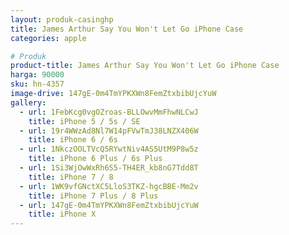 ```yaml
---
layout: produk-casinghp
title: James Arthur Say You Won't Let Go iPhone Case
categories: apple

# Produk
product-title: James Arthur Say You Won't Let Go iPhone Case
harga: 90000
sku: hn-4357
image-drive: 147gE-0m4TmYPKXWn8FemZtxbibUjcYuW
gallery:
  - url: 1FebKcg0vgOZroas-BLLOwvMmFhwNLCwJ
    title: iPhone 5 / 5s / SE
  - url: 19r4WWzAd8Nl7W14pFVwTmJ38LNZX406W
    title: iPhone 6 / 6s
  - url: 1NkczOOLTVcQ5RYwtNiv4AS5UtM9P8w5z
    title: iPhone 6 Plus / 6s Plus
  - url: 1Si3WjOwWxRh6S5-TH4ER_kb8nG7Tdd8T
    title: iPhone 7 / 8
  - url: 1WK9vfGNctXC5LloS3TKZ-hgcBBE-Mm2v
    title: iPhone 7 Plus / 8 Plus
  - url: 147gE-0m4TmYPKXWn8FemZtxbibUjcYuW
    title: iPhone X
---
```

